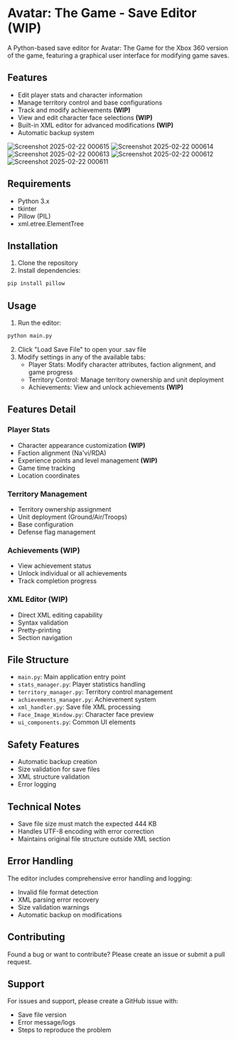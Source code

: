 # Avatar: The Game - Save Editor (WIP)

A Python-based save editor for Avatar: The Game for the Xbox 360 version of the game, featuring a graphical user interface for modifying game saves.

## Features

- Edit player stats and character information
- Manage territory control and base configurations
- Track and modify achievements **(WIP)**
- View and edit character face selections **(WIP)**
- Built-in XML editor for advanced modifications **(WIP)**
- Automatic backup system

![Screenshot 2025-02-22 000615](https://github.com/user-attachments/assets/2f129354-69a5-4192-8cd6-7eab12b5a099)
![Screenshot 2025-02-22 000614](https://github.com/user-attachments/assets/78253f82-48a1-4ba7-bc51-bc72a2e78d43)
![Screenshot 2025-02-22 000613](https://github.com/user-attachments/assets/da73c199-a265-4563-9c8b-b848627789e1)
![Screenshot 2025-02-22 000612](https://github.com/user-attachments/assets/9d68e73e-2a34-459e-bc19-675ed679c675)
![Screenshot 2025-02-22 000611](https://github.com/user-attachments/assets/2cb10f4f-9379-4db4-9962-44e61251c1e0)


## Requirements

- Python 3.x
- tkinter
- Pillow (PIL)
- xml.etree.ElementTree

## Installation

1. Clone the repository
2. Install dependencies:
```bash
pip install pillow
```

## Usage

1. Run the editor:
```bash
python main.py
```

2. Click "Load Save File" to open your .sav file
3. Modify settings in any of the available tabs:
   - Player Stats: Modify character attributes, faction alignment, and game progress
   - Territory Control: Manage territory ownership and unit deployment
   - Achievements: View and unlock achievements **(WIP)**

## Features Detail

### Player Stats
- Character appearance customization **(WIP)**
- Faction alignment (Na'vi/RDA)
- Experience points and level management **(WIP)**
- Game time tracking
- Location coordinates

### Territory Management
- Territory ownership assignment
- Unit deployment (Ground/Air/Troops)
- Base configuration
- Defense flag management

### Achievements **(WIP)**
- View achievement status
- Unlock individual or all achievements
- Track completion progress

### XML Editor **(WIP)**
- Direct XML editing capability
- Syntax validation
- Pretty-printing
- Section navigation

## File Structure
- `main.py`: Main application entry point
- `stats_manager.py`: Player statistics handling
- `territory_manager.py`: Territory control management
- `achievements_manager.py`: Achievement system
- `xml_handler.py`: Save file XML processing
- `Face_Image_Window.py`: Character face preview
- `ui_components.py`: Common UI elements

## Safety Features
- Automatic backup creation
- Size validation for save files
- XML structure validation
- Error logging

## Technical Notes
- Save file size must match the expected 444 KB
- Handles UTF-8 encoding with error correction
- Maintains original file structure outside XML section

## Error Handling
The editor includes comprehensive error handling and logging:
- Invalid file format detection
- XML parsing error recovery
- Size validation warnings
- Automatic backup on modifications

## Contributing
Found a bug or want to contribute? Please create an issue or submit a pull request.

## Support
For issues and support, please create a GitHub issue with:
- Save file version
- Error message/logs
- Steps to reproduce the problem
